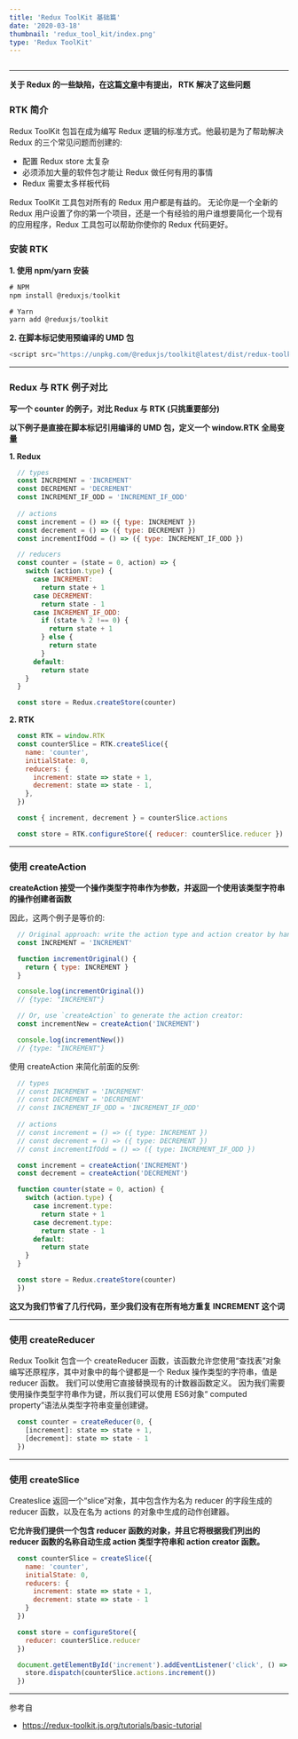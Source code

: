 ```yaml
---
title: 'Redux ToolKit 基础篇'
date: '2020-03-18'
thumbnail: 'redux_tool_kit/index.png'
type: 'Redux ToolKit'
---
```

```toc
```
---
**关于 Redux 的一些缺陷，在这篇[文章](https://github.com/dt-fe/weekly/blob/v2/056.%E7%B2%BE%E8%AF%BB%E3%80%8A%E9%87%8D%E6%96%B0%E6%80%9D%E8%80%83%20Redux%E3%80%8B.md)中有提出， RTK 解决了这些问题**
### RTK 简介

Redux ToolKit 包旨在成为编写 Redux 逻辑的标准方式。他最初是为了帮助解决 Redux 的三个常见问题而创建的:
  - 配置 Redux store 太复杂
  - 必须添加大量的软件包才能让 Redux 做任何有用的事情
  - Redux 需要太多样板代码

Redux ToolKit 工具包对所有的 Redux 用户都是有益的。 无论你是一个全新的 Redux 用户设置了你的第一个项目，还是一个有经验的用户谁想要简化一个现有的应用程序，Redux 工具包可以帮助你使你的 Redux 代码更好。

### 安装 RTK

**1. 使用 npm/yarn 安装**
```js
# NPM
npm install @reduxjs/toolkit

# Yarn
yarn add @reduxjs/toolkit
```
**2. 在脚本标记使用预编译的 UMD 包**
```js
<script src="https://unpkg.com/@reduxjs/toolkit@latest/dist/redux-toolkit.umd.js"></script>
```
---

### Redux 与 RTK 例子对比

**写一个 counter 的例子，对比 Redux 与 RTK (只挑重要部分)**

**以下例子是直接在脚本标记引用编译的 UMD 包，定义一个 window.RTK 全局变量**

**1. Redux**
```js
  // types
  const INCREMENT = 'INCREMENT'
  const DECREMENT = 'DECREMENT'
  const INCREMENT_IF_ODD = 'INCREMENT_IF_ODD'
  
  // actions
  const increment = () => ({ type: INCREMENT })
  const decrement = () => ({ type: DECREMENT })
  const incrementIfOdd = () => ({ type: INCREMENT_IF_ODD })

  // reducers
  const counter = (state = 0, action) => {
    switch (action.type) {
      case INCREMENT:
        return state + 1
      case DECREMENT:
        return state - 1
      case INCREMENT_IF_ODD:
        if (state % 2 !== 0) {
          return state + 1
        } else {
          return state
        }
      default:
        return state
    }
  }

  const store = Redux.createStore(counter)
```

**2. RTK**
```js
  const RTK = window.RTK
  const counterSlice = RTK.createSlice({
    name: 'counter',
    initialState: 0,
    reducers: {
      increment: state => state + 1,
      decrement: state => state - 1,
    },
  })

  const { increment, decrement } = counterSlice.actions

  const store = RTK.configureStore({ reducer: counterSlice.reducer })
```
---

### 使用 createAction

**createAction 接受一个操作类型字符串作为参数，并返回一个使用该类型字符串的操作创建者函数**

因此，这两个例子是等价的:

```js
  // Original approach: write the action type and action creator by hand
  const INCREMENT = 'INCREMENT'

  function incrementOriginal() {
    return { type: INCREMENT }
  }

  console.log(incrementOriginal())
  // {type: "INCREMENT"}

  // Or, use `createAction` to generate the action creator:
  const incrementNew = createAction('INCREMENT')

  console.log(incrementNew())
  // {type: "INCREMENT"}
```

使用 createAction 来简化前面的反例:

```js
  // types
  // const INCREMENT = 'INCREMENT'
  // const DECREMENT = 'DECREMENT'
  // const INCREMENT_IF_ODD = 'INCREMENT_IF_ODD'
  
  // actions
  // const increment = () => ({ type: INCREMENT })
  // const decrement = () => ({ type: DECREMENT })
  // const incrementIfOdd = () => ({ type: INCREMENT_IF_ODD })

  const increment = createAction('INCREMENT')
  const decrement = createAction('DECREMENT')

  function counter(state = 0, action) {
    switch (action.type) {
      case increment.type:
        return state + 1
      case decrement.type:
        return state - 1
      default:
        return state
    }
  }

  const store = Redux.createStore(counter)
  })
```
**这又为我们节省了几行代码，至少我们没有在所有地方重复 INCREMENT 这个词**

---

### 使用 createReducer

Redux Toolkit 包含一个 createReducer 函数，该函数允许您使用“查找表”对象编写还原程序，其中对象中的每个键都是一个 Redux 操作类型的字符串，值是 reducer 函数。 我们可以使用它直接替换现有的计数器函数定义。 因为我们需要使用操作类型字符串作为键，所以我们可以使用 ES6对象“ computed property”语法从类型字符串变量创建键。

```js
  const counter = createReducer(0, {
    [increment]: state => state + 1,
    [decrement]: state => state - 1
  })
```
---

### 使用 createSlice
Createslice 返回一个“slice”对象，其中包含作为名为 reducer 的字段生成的 reducer 函数，以及在名为 actions 的对象中生成的动作创建器。

**它允许我们提供一个包含 reducer 函数的对象，并且它将根据我们列出的 reducer 函数的名称自动生成 action 类型字符串和 action creator 函数。**

```js
  const counterSlice = createSlice({
    name: 'counter',
    initialState: 0,
    reducers: {
      increment: state => state + 1,
      decrement: state => state - 1
    }
  })

  const store = configureStore({
    reducer: counterSlice.reducer
  })

  document.getElementById('increment').addEventListener('click', () => {
    store.dispatch(counterSlice.actions.increment())
  })
```

---
参考自
- https://redux-toolkit.js.org/tutorials/basic-tutorial